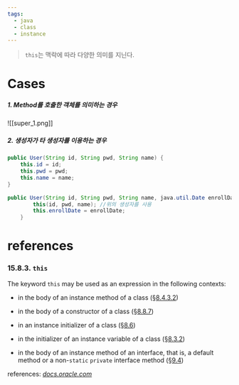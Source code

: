 ```yaml
---
tags:
  - java
  - class
  - instance
---
```

> `this`는 맥락에 따라 다양한 의미를 지닌다.
# Cases
##### 1. Method를 호출한 객체를 의미하는 경우
![[super_1.png]]
##### 2.  생성자가 타 생성자를 이용하는 경우
```Java
public User(String id, String pwd, String name) { 
    this.id = id;  
    this.pwd = pwd;  
    this.name = name;  
}
    
public User(String id, String pwd, String name, java.util.Date enrollDate) {   
        this(id, pwd, name); //위의 생성자를 사용   
        this.enrollDate = enrollDate;  
    }
```


# references
### 15.8.3. `this`

The keyword `this` may be used as an expression in the following contexts:

- in the body of an instance method of a class ([§8.4.3.2](https://docs.oracle.com/javase/specs/jls/se17/html/jls-8.html#jls-8.4.3.2 "8.4.3.2. static Methods"))
    
- in the body of a constructor of a class ([§8.8.7](https://docs.oracle.com/javase/specs/jls/se17/html/jls-8.html#jls-8.8.7 "8.8.7. Constructor Body"))
    
- in an instance initializer of a class ([§8.6](https://docs.oracle.com/javase/specs/jls/se17/html/jls-8.html#jls-8.6 "8.6. Instance Initializers"))
    
- in the initializer of an instance variable of a class ([§8.3.2](https://docs.oracle.com/javase/specs/jls/se17/html/jls-8.html#jls-8.3.2 "8.3.2. Field Initialization"))
    
- in the body of an instance method of an interface, that is, a default method or a non-`static` `private` interface method ([§9.4](https://docs.oracle.com/javase/specs/jls/se17/html/jls-9.html#jls-9.4 "9.4. Method Declarations"))

references: [_docs.oracle.com_](https://docs.oracle.com/en/java/javase/17/)


